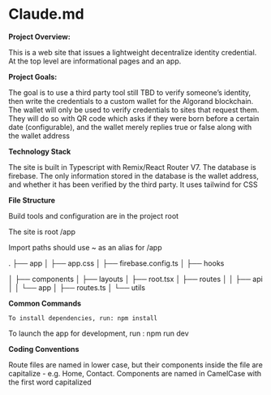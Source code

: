 # Claude.md

**Project Overview:** 

This is a web site that issues a lightweight decentralize identity credential. At the top level are informational pages and an app. 

**Project Goals:** 

The goal is to use a third party tool still TBD to verify someone’s identity, then write the credentials to a custom wallet for the Algorand blockchain. The wallet will only be used to verify credentials to sites that request them. They will do so with QR code which asks if they were born before a certain date (configurable), and the wallet merely replies true or false along with the wallet address

**Technology Stack**

The site is built in Typescript with Remix/React Router V7. The database is firebase. The only information stored in the database is the wallet address, and whether it has been verified by the third party. It uses tailwind for CSS

**File Structure**

Build tools and configuration are in the project root

The site is root /app

Import paths should use ~ as an alias for /app

.
├── app
│   ├── app.css
│   ├── firebase.config.ts
│   ├── hooks

│   ├── components
│   ├── layouts
│   ├── root.tsx
│   ├── routes
│   │   ├── api
│   │   └── app
│   ├── routes.ts
│   └── utils

**Common Commands**

`To install dependencies, run: npm install`

To launch the app for development, run :  npm run dev

**Coding Conventions**

Route files are named in lower case, but their components inside the file are capitalize - e.g. Home, Contact. Components are named in CamelCase with the first word capitalized